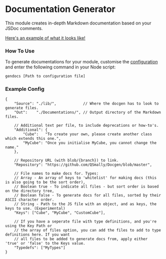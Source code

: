 
# Documentation Generator

This module creates in-depth Markdown documentation based on your JSDoc comments.

[Here's an example of what it looks like!](https://github.com/QSmally/Docgen/blob/master/Test/Documentations/Index.md)

### How To Use

To generate documentations for your module, customise the [configuration](#example-config) and enter the following command in your Node script:
```bash
gendocs [Path to configuration file]
```

### Example Config
```jsonc
{
    "Source": "./lib/",            // Where the docgen has to look to generate files.
    "Out":    "./Documentations/", // Output directory of the Markdown files.

    // Additional text per file, to include deprecations or how-to's.
    "Additional": {
        "Cube":   "To create your own, please create another class which extends this one.",
        "MyCube": "Once you initialise MyCube, you cannot change the name."
    },

    // Repository URL (with blob/{branch}) to link.
    "Repository": "https://github.com/QSmally/Docgen/blob/master",

    // File names to make docs for. Types:
    // Array - An array of keys to 'whitelist' for making docs (this is also going to be the sort order),
    // Boolean true - To indicate all files - but sort order is based on the directory tree,
    // Boolean false - To generate docs for all files, sorted by their ASCII character order.
    // String - Path to the JS file with an object, and as keys, the keys to use. (Experimental)
    "Keys": ["Cube", "MyCube", "CustomCube"],

    // If you have a seperate file with type definitions, and you're using the Key Path or
    // the array of files option, you can add the files to add to type definitions here. If you want
    // all files to be added to generate docs from, apply either 'true' or 'false' to the Keys value.
    "Typedefs": ["MyTypes"]
}
```

